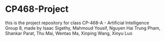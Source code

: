 # CP468-Project
this is the project repository for class CP-468-A - Artificial Intelligence Group 8, made by Isaac Sigethy, Mahmoud Yousif, Nguyen Hai Trung Pham, Shankar Parat, Thu Mai, Wentao Ma, Xinping Wang, Xinyu Luo
